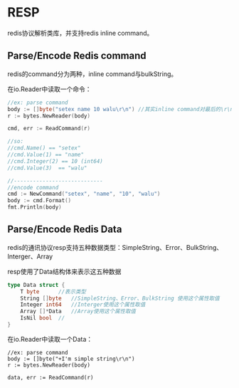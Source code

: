 # RESP

redis协议解析类库，并支持redis inline command。

## Parse/Encode Redis command

redis的command分为两种，inline command与bulkString。

在io.Reader中读取一个命令：

```go
//ex: parse command
body := []byte("setex name 10 walu\r\n") //其实inline command对最后的\r\n没有要求
r := bytes.NewReader(body)

cmd, err := ReadCommand(r)

//so:
//cmd.Name() == "setex"
//cmd.Value(1) == "name"
//cmd.Integer(2) == 10 (int64)
//cmd.Value(3)  == "walu"

//----------------------------
//encode command
cmd := NewCommand("setex", "name", "10", "walu")
body := cmd.Format()
fmt.Println(body)
```

## Parse/Encode Redis Data

redis的通讯协议resp支持五种数据类型：SimpleString、Error、BulkString、Interger、Array


resp使用了Data结构体来表示这五种数据

```go
type Data struct {
	T byte 		//表示类型
	String []byte	//SimpleString、Error、BulkString 使用这个属性取值
	Integer int64	//Interger使用这个属性取值
	Array []*Data	//Array使用这个属性取值
	IsNil bool	//
}
```

在io.Reader中读取一个Data：

```
//ex: parse command
body := []byte("+I'm simple string\r\n")
r := bytes.NewReader(body)

data, err := ReadCommand(r)
```
